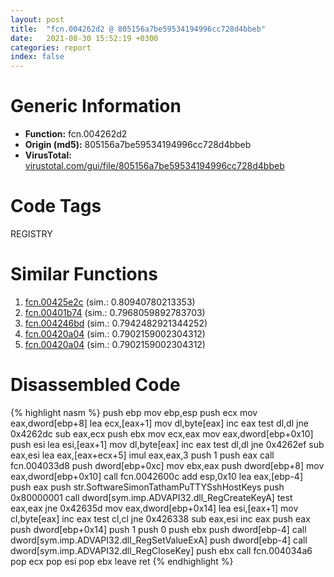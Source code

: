 ```yaml
---
layout: post
title:  "fcn.004262d2 @ 805156a7be59534194996cc728d4bbeb"
date:   2021-08-30 15:52:19 +0300
categories: report
index: false
---
```


# Generic Information
- **Function:** fcn.004262d2
- **Origin (md5):** 805156a7be59534194996cc728d4bbeb
- **VirusTotal:** [virustotal.com/gui/file/805156a7be59534194996cc728d4bbeb][virustotal_ref]

# Code Tags
<span class="tag" id="REGISTRY">REGISTRY</span>


# Similar Functions

1. [fcn.00425e2c][similar_1_ref] (sim.: 0.80940780213353)
2. [fcn.00401b74][similar_2_ref] (sim.: 0.7968059892783703)
3. [fcn.004246bd][similar_3_ref] (sim.: 0.7942482921344252)
4. [fcn.00420a04][similar_4_ref] (sim.: 0.7902159002304312)
5. [fcn.00420a04][similar_5_ref] (sim.: 0.7902159002304312)


# Disassembled Code

{% highlight nasm %}
push ebp
mov ebp,esp
push ecx
mov eax,dword[ebp+8]
lea ecx,[eax+1]
mov dl,byte[eax]
inc eax
test dl,dl
jne 0x4262dc
sub eax,ecx
push ebx
mov ecx,eax
mov eax,dword[ebp+0x10]
push esi
lea esi,[eax+1]
mov dl,byte[eax]
inc eax
test dl,dl
jne 0x4262ef
sub eax,esi
lea eax,[eax+ecx+5]
imul eax,eax,3
push 1
push eax
call fcn.004033d8
push dword[ebp+0xc]
mov ebx,eax
push dword[ebp+8]
mov eax,dword[ebp+0x10]
call fcn.0042600c
add esp,0x10
lea eax,[ebp-4]
push eax
push str.SoftwareSimonTathamPuTTYSshHostKeys
push 0x80000001
call dword[sym.imp.ADVAPI32.dll_RegCreateKeyA]
test eax,eax
jne 0x42635d
mov eax,dword[ebp+0x14]
lea esi,[eax+1]
mov cl,byte[eax]
inc eax
test cl,cl
jne 0x426338
sub eax,esi
inc eax
push eax
push dword[ebp+0x14]
push 1
push 0
push ebx
push dword[ebp-4]
call dword[sym.imp.ADVAPI32.dll_RegSetValueExA]
push dword[ebp-4]
call dword[sym.imp.ADVAPI32.dll_RegCloseKey]
push ebx
call fcn.004034a6
pop ecx
pop esi
pop ebx
leave 
ret 
{% endhighlight %}


[similar_1_ref]: /report/fcn.00425e2c@805156a7be59534194996cc728d4bbeb
[similar_2_ref]: /report/fcn.00401b74@73677cb40830e94fbfb5483ff33e40b9
[similar_3_ref]: /report/fcn.004246bd@805156a7be59534194996cc728d4bbeb
[similar_4_ref]: /report/fcn.00420a04@ba5ec83721de3ca10b3c9583f3b2c6a1
[similar_5_ref]: /report/fcn.00420a04@53687e619dcac7d709f306d061d8daeb
[virustotal_ref]: https://www.virustotal.com/gui/file/805156a7be59534194996cc728d4bbeb